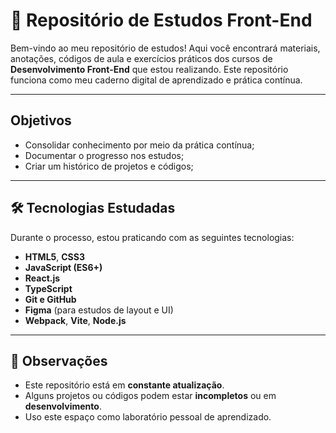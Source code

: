 # 🧠 Repositório de Estudos Front-End

Bem-vindo ao meu repositório de estudos! Aqui você encontrará materiais, anotações, códigos de aula e exercícios práticos dos cursos de **Desenvolvimento Front-End** que estou realizando. 
Este repositório funciona como meu caderno digital de aprendizado e prática contínua.

---

## Objetivos

- Consolidar conhecimento por meio da prática contínua;
- Documentar o progresso nos estudos;
- Criar um histórico de projetos e códigos;

---

## 🛠️ Tecnologias Estudadas

Durante o processo, estou praticando com as seguintes tecnologias:

- **HTML5**, **CSS3**
- **JavaScript (ES6+)**
- **React.js**
- **TypeScript**
- **Git e GitHub**
- **Figma** (para estudos de layout e UI)
- **Webpack**, **Vite**, **Node.js**

---

## 📌 Observações

- Este repositório está em **constante atualização**.
- Alguns projetos ou códigos podem estar **incompletos** ou em **desenvolvimento**.
- Uso este espaço como laboratório pessoal de aprendizado.


